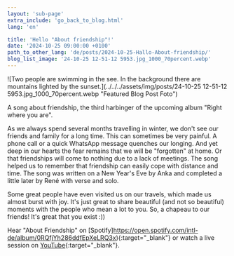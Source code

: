 ```yaml
---
layout: 'sub-page'
extra_include: 'go_back_to_blog.html'
lang: 'en'

title: 'Hello "About friendship"!'
date: '2024-10-25 09:00:00 +0100'
path_to_other_lang: 'de/posts/2024-10-25-Hallo-About-friendship/'
blog_list_image: '24-10-25 12-51-12 5953.jpg_1000_70percent.webp'
---
```

![Two people are swimming in the see. In the background there are mountains lighted by the sunset.](../../../assets/img/posts/24-10-25 12-51-12 5953.jpg_1000_70percent.webp "Featured Blog Post Foto")

A song about friendship, the third harbinger of the upcoming album "Right where you are".<!--more-->

As we always spend several months travelling in winter, we don't see our friends and family for a long time. This can sometimes be very painful. A phone call or a quick WhatsApp message quenches our longing. And yet deep in our hearts the fear remains that we will be "forgotten" at home. Or that friendships will come to nothing due to a lack of meetings. The song helped us to remember that friendship can easily cope with distance and time. The song was written on a New Year's Eve by Anka and completed a little later by René with verse and solo.

Some great people have even visited us on our travels, which made us almost burst with joy. It's just great to share beautiful (and not so beautiful) moments with the people who mean a lot to you. So, a chapeau to our friends! It's great that you exist :))


Hear "About Friendship" on [Spotify]https://open.spotify.com/intl-de/album/0RQfjYh286ddfEpXeLRQ3x){:target="_blank"} or watch a live session on [YouTube](https://youtu.be/HiaFRk8C5zM?feature=shared){:target="_blank"}.
